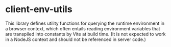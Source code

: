 # client-env-utils

This library defines utility functions for querying the runtime environment in a browser context, which often entails reading environment variables that are transpiled into constants by Vite at build time. (It is not expected to work in a NodeJS context and should not be referenced in server code.)
